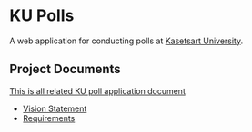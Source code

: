 # KU Polls

A web application for conducting polls at [Kasetsart University](https://www.ku.ac.th).

## Project Documents

[This is all related KU poll application document](https://github.com/Ing140943/ku-polls/wiki)

* [Vision Statement](../../wiki/Vision%20Statement)
* [Requirements](../../wiki/Requirements)
